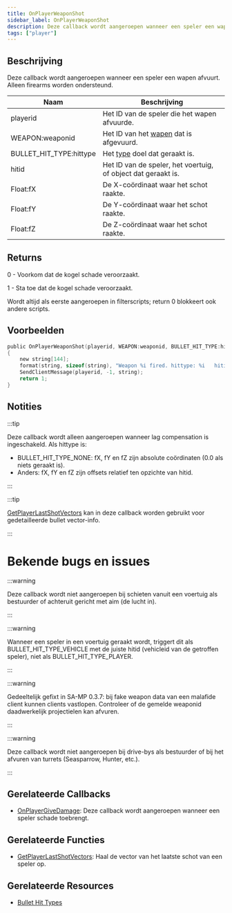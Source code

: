 ```yaml
---
title: OnPlayerWeaponShot
sidebar_label: OnPlayerWeaponShot
description: Deze callback wordt aangeroepen wanneer een speler een wapen afvuurt.
tags: ["player"]
---
```


## Beschrijving

Deze callback wordt aangeroepen wanneer een speler een wapen afvuurt. Alleen firearms worden ondersteund.

| Naam                    | Beschrijving                                                          |
| ----------------------- | -------------------------------------------------------------------- |
| playerid                | Het ID van de speler die het wapen afvuurde.                         |
| WEAPON:weaponid         | Het ID van het [wapen](../resources/weaponids) dat is afgevuurd.     |
| BULLET_HIT_TYPE:hittype | Het [type](../resources/bullethittypes) doel dat geraakt is.         |
| hitid                   | Het ID van de speler, het voertuig, of object dat geraakt is.        |
| Float:fX                | De X-coördinaat waar het schot raakte.                               |
| Float:fY                | De Y-coördinaat waar het schot raakte.                               |
| Float:fZ                | De Z-coördinaat waar het schot raakte.                               |

## Returns

0 - Voorkom dat de kogel schade veroorzaakt.

1 - Sta toe dat de kogel schade veroorzaakt.

Wordt altijd als eerste aangeroepen in filterscripts; return 0 blokkeert ook andere scripts.

## Voorbeelden

```c
public OnPlayerWeaponShot(playerid, WEAPON:weaponid, BULLET_HIT_TYPE:hittype, hitid, Float:fX, Float:fY, Float:fZ)
{
    new string[144];
    format(string, sizeof(string), "Weapon %i fired. hittype: %i   hitid: %i   pos: %f, %f, %f", weaponid, hittype, hitid, fX, fY, fZ);
    SendClientMessage(playerid, -1, string);
    return 1;
}
```

## Notities

:::tip

Deze callback wordt alleen aangeroepen wanneer lag compensation is ingeschakeld. Als hittype is:

- BULLET_HIT_TYPE_NONE: fX, fY en fZ zijn absolute coördinaten (0.0 als niets geraakt is).
- Anders: fX, fY en fZ zijn offsets relatief ten opzichte van hitid.

:::

:::tip

[GetPlayerLastShotVectors](../functions/GetPlayerLastShotVectors) kan in deze callback worden gebruikt voor gedetailleerde bullet vector-info.

:::

# Bekende bugs en issues

:::warning

Deze callback wordt niet aangeroepen bij schieten vanuit een voertuig als bestuurder of achteruit gericht met aim (de lucht in).

:::

:::warning

Wanneer een speler in een voertuig geraakt wordt, triggert dit als BULLET_HIT_TYPE_VEHICLE met de juiste hitid (vehicleid van de getroffen speler), niet als BULLET_HIT_TYPE_PLAYER.

:::

:::warning

Gedeeltelijk gefixt in SA-MP 0.3.7: bij fake weapon data van een malafide client kunnen clients vastlopen. Controleer of de gemelde weaponid daadwerkelijk projectielen kan afvuren.

:::

:::warning

Deze callback wordt niet aangeroepen bij drive-bys als bestuurder of bij het afvuren van turrets (Seasparrow, Hunter, etc.).

:::

## Gerelateerde Callbacks

- [OnPlayerGiveDamage](OnPlayerGiveDamage): Deze callback wordt aangeroepen wanneer een speler schade toebrengt.

## Gerelateerde Functies

- [GetPlayerLastShotVectors](../functions/GetPlayerLastShotVectors): Haal de vector van het laatste schot van een speler op.

## Gerelateerde Resources

- [Bullet Hit Types](../resources/bullethittypes)
